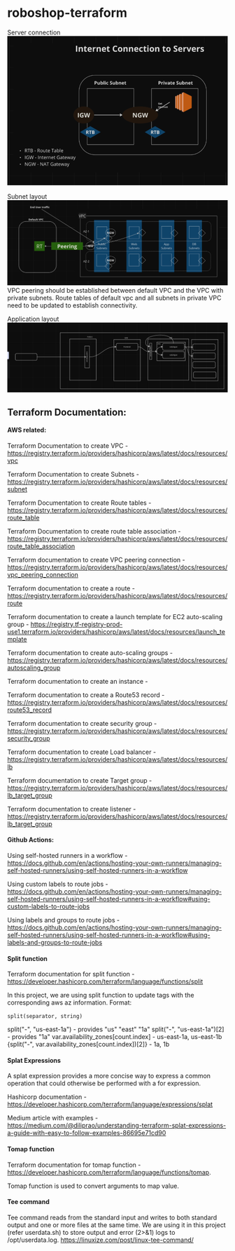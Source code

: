 # roboshop-terraform

Server connection
![img.png](img.png)

Subnet layout
![img_1.png](img_1.png)
VPC peering should be established between default VPC and the VPC with private subnets. Route tables of default vpc and all subnets in private VPC need to be updated to establish connectivity. 

Application layout
![img_2.png](img_2.png)

## Terraform Documentation:

#### AWS related:

Terraform Documentation to create VPC - https://registry.terraform.io/providers/hashicorp/aws/latest/docs/resources/vpc

Terraform Documentation to create Subnets - https://registry.terraform.io/providers/hashicorp/aws/latest/docs/resources/subnet

Terraform Documentation to create Route tables - https://registry.terraform.io/providers/hashicorp/aws/latest/docs/resources/route_table

Terraform Documentation to create route table association - https://registry.terraform.io/providers/hashicorp/aws/latest/docs/resources/route_table_association

Terraform documentation to create VPC peering connection - https://registry.terraform.io/providers/hashicorp/aws/latest/docs/resources/vpc_peering_connection

Terraform documentation to create a route - https://registry.terraform.io/providers/hashicorp/aws/latest/docs/resources/route

Terraform documentation to create a launch template for EC2 auto-scaling group - https://registry.tf-registry-prod-use1.terraform.io/providers/hashicorp/aws/latest/docs/resources/launch_template

Terraform documentation to create auto-scaling groups - https://registry.terraform.io/providers/hashicorp/aws/latest/docs/resources/autoscaling_group

Terraform documentation to create an instance - 

Terraform documentation to create a Route53 record - https://registry.terraform.io/providers/hashicorp/aws/latest/docs/resources/route53_record

Terraform documentation to create security group - https://registry.terraform.io/providers/hashicorp/aws/latest/docs/resources/security_group

Terraform documentation to create Load balancer - https://registry.terraform.io/providers/hashicorp/aws/latest/docs/resources/lb

Terraform documentation to create Target group - https://registry.terraform.io/providers/hashicorp/aws/latest/docs/resources/lb_target_group

Terraform documentation to create listener - https://registry.terraform.io/providers/hashicorp/aws/latest/docs/resources/lb_target_group

#### Github Actions:

Using self-hosted runners in a workflow - https://docs.github.com/en/actions/hosting-your-own-runners/managing-self-hosted-runners/using-self-hosted-runners-in-a-workflow

Using custom labels to route jobs - https://docs.github.com/en/actions/hosting-your-own-runners/managing-self-hosted-runners/using-self-hosted-runners-in-a-workflow#using-custom-labels-to-route-jobs

Using labels and groups to route jobs - https://docs.github.com/en/actions/hosting-your-own-runners/managing-self-hosted-runners/using-self-hosted-runners-in-a-workflow#using-labels-and-groups-to-route-jobs

#### Split function

Terraform documentation for split function - https://developer.hashicorp.com/terraform/language/functions/split

In this project, we are using split function to update tags with the corresponding aws az information. 
Format:
````
split(separator, string)
````
split("-", "us-east-1a") - provides "us" "east" "1a"
split("-", "us-east-1a")[2] - provides "1a"
var.availability_zones[count.index] - us-east-1a, us-east-1b
{split("-", var.availability_zones[count.index])[2]} - 1a, 1b

#### Splat Expressions

A splat expression provides a more concise way to express a common operation that could otherwise be performed with a for expression.

Hashicorp documentation - https://developer.hashicorp.com/terraform/language/expressions/splat

Medium article with examples - https://medium.com/@diliprao/understanding-terraform-splat-expressions-a-guide-with-easy-to-follow-examples-86695e71cd90

#### Tomap function 

Terraform documentation for tomap function - https://developer.hashicorp.com/terraform/language/functions/tomap. 

Tomap function is used to convert arguments to map value.

#### Tee command

Tee command reads from the standard input and writes to both standard output and one or more files at the same time. We are using it in this project (refer userdata.sh) to store output and error (2>&1) logs to /opt/userdata.log. https://linuxize.com/post/linux-tee-command/





